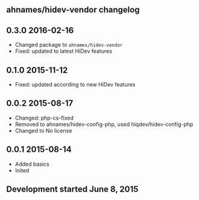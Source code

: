 ahnames/hidev-vendor changelog
------------------------------

## 0.3.0 2016-02-16

- Changed package to `ahnames/hidev-vendor`
- Fixed: updated to latest HiDev features

## 0.1.0 2015-11-12

- Fixed: updated according to new HiDev features

## 0.0.2 2015-08-17

- Changed: php-cs-fixed
- Removed to ahnames/hidev-config-php, used hiqdev/hidev-config-php
- Changed to No license

## 0.0.1 2015-08-14

- Added basics
- Inited

## Development started June 8, 2015

